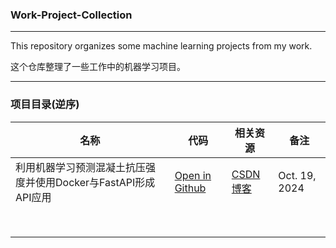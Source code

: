 ### Work-Project-Collection

---

This repository organizes some machine learning projects from my work.

这个仓库整理了一些工作中的机器学习项目。

---

### 项目目录(逆序)

| 名称                                                           | 代码                                                                                                                                                                                               | 相关资源                                                                                 | 备注          |
| -------------------------------------------------------------- | -------------------------------------------------------------------------------------------------------------------------------------------------------------------------------------------------- | ---------------------------------------------------------------------------------------- | ------------- |
| 利用机器学习预测混凝土抗压强度并使用Docker与FastAPI形成API应用 | [Open in Github](https://github.com/YaoXiao-CS/Work-Project-Collection/tree/main/ML-%E5%88%A9%E7%94%A8Docker%E4%B8%8EFastAPI%E9%83%A8%E7%BD%B2%E6%9C%BA%E5%99%A8%E5%AD%A6%E4%B9%A0%E6%A8%A1%E5%9E%8B) | [CSDN博客](https://blog.csdn.net/AIHUBEI/article/details/143086226?spm=1001.2014.3001.5502) | Oct. 19, 2024 |
|                                                                |                                                                                                                                                                                                    |                                                                                          |               |
|                                                                |                                                                                                                                                                                                    |                                                                                          |               |
|                                                                |                                                                                                                                                                                                    |                                                                                          |               |
|                                                                |                                                                                                                                                                                                    |                                                                                          |               |
|                                                                |                                                                                                                                                                                                    |                                                                                          |               |
|                                                                |                                                                                                                                                                                                    |                                                                                          |               |
|                                                                |                                                                                                                                                                                                    |                                                                                          |               |
|                                                                |                                                                                                                                                                                                    |                                                                                          |               |
